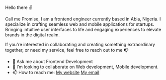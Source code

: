 Hello there ✌️

Call me Promise, I am a frontend engineer currently based in Abia, Nigeria. I specialize in crafting seamless web and mobile applications for startups. Bringing intuitive user interfaces to life and engaging experiences to elevate brands in the digital realm.

If you're interested in collaborating and creating something extraordinary together, or need my service, feel free to reach out to me 📭

- 💬 Ask me about Frontend Development
- 👯 I’m looking to collaborate on Web development, Mobile development.
- 📫 How to reach me: <a href="https://www.promiseonuoha.com.ng">My website</a>    <a href="mailto:pebuka351@gmail.com">My email</a>
